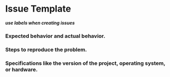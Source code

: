 # Issue Template

***use labels when creating issues*** 

### Expected behavior and actual behavior.


### Steps to reproduce the problem.


### Specifications like the version of the project, operating system, or hardware.
